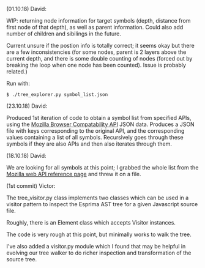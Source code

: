 (01.10.18) David:

WIP: returning node information for target symbols (depth, distance from first node of that depth), as well as parent information. Could also add number of children and sibilings in the future.

Current unsure if the postion info is totally correct; it seems okay but there are a few inconsistencies (for some nodes, parent is 2 layers above the current depth, and there is some double counting of nodes (forced out by breaking the loop when one node has been counted). Issue is probably related.)

Run with:

`$ ./tree_explorer.py symbol_list.json`

(23.10.18) David:

Produced 1st iteration of code to obtain a symbol list from specified APIs, using the [Mozilla Browser Compatability API](https://github.com/mdn/browser-compat-data/tree/master/api) JSON data. Produces a JSON file with keys corresponding to the original API, and the corresponding values containing a list of all symbols. Recursively goes through these symbols if they are also APIs and then also iterates through them.


(18.10.18) David:

We are looking for all symbols at this point; I grabbed the whole list from the [Mozilla web API reference page](https://developer.mozilla.org/en-US/docs/Web/API) and threw it on a file.

(1st commit) Victor:

The tree_visitor.py class implements two classes which can be used in a visitor pattern to inspect the Esprima AST tree for a given
Javascript source file.

Roughly, there is an Element class which accepts Visitor instances.

The code is very rough at this point, but minimally works to walk the tree.

I've also added a visitor.py module which I found that may be helpful in evolving our tree walker to do richer inspection and transformation of the source tree.

